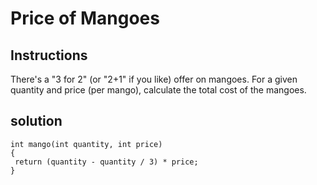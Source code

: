 # Price of Mangoes

## Instructions

There's a "3 for 2" (or "2+1" if you like) offer on mangoes. For a given quantity and price (per mango), calculate the total cost of the mangoes.

## solution

```
int mango(int quantity, int price)
{
 return (quantity - quantity / 3) * price;
}
```
